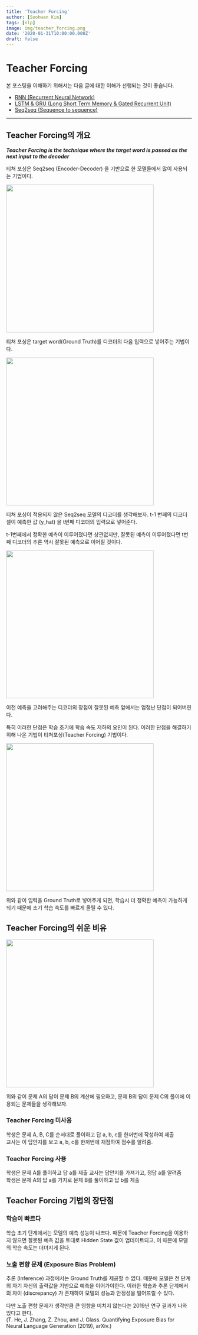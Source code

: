```yaml
---
title: 'Teacher Forcing'
author: [Soohwan Kim]
tags: [nlp]
image: img/teacher_forcing.png
date: '2020-01-31T10:00:00.000Z'
draft: false
---
```


# Teacher Forcing
  
본 포스팅을 이해하기 위해서는 다음 글에 대한 이해가 선행되는 것이 좋습니다.  
  
- [RNN (Recurrent Neural Network)](https://sooftware.io/rnn/)                                                    
- [LSTM & GRU (Long Short Term Memory & Gated Recurrent Unit)](https://sooftware.io/lstm_gru/)
- [Seq2seq (Sequence to sequence)](https://sooftware.io/seq2seq/)  
  
***  
  
## Teacher Forcing의 개요
  
***Teacher Forcing is the technique where the target word is passed as the next input to the decoder***  
  
티쳐 포싱은 Seq2seq (Encoder-Decoder) 을 기반으로 한 모델들에서 많이 사용되는 기법이다.  
  
<img src="https://user-images.githubusercontent.com/42150335/149659739-9dc7e4be-3702-438f-85b9-f1a7604e9d43.png" width="400">  
  
티쳐 포싱은 target word(Ground Truth)를 디코더의 다음 입력으로 넣어주는 기법이다.  
  
<img src="https://user-images.githubusercontent.com/42150335/149659792-cbe4ba4e-7862-476a-8e47-b85a6bfff9b7.png" width="400">
  

티쳐 포싱이 적용되지 않은 Seq2seq 모델의 디코더를 생각해보자.  t-1 번째의 디코더 셀이 예측한 값 (y_hat) 을 t번째 디코더의 입력으로 넣어준다.
  
t-1번째에서 정확한 예측이 이루어졌다면 상관없지만, 잘못된 예측이 이루어졌다면 t번째 디코더의 추론 역시 잘못된 예측으로 이어질 것이다.  
   
<img src="https://user-images.githubusercontent.com/42150335/149659836-550c5dea-1d1e-4587-9acb-6cd2d14ec8a2.png" width="400">  
  
이전 예측을 고려해주는 디코더의 장점이 잘못된 예측 앞에서는 엄청난 단점이 되어버린다.
  
특히 이러한 단점은 학습 초기에 학습 속도 저하의 요인이 된다. 이러한 단점을 해결하기 위해 나온 기법이 티쳐포싱(Teacher Forcing) 기법이다.
  
<img src="https://user-images.githubusercontent.com/42150335/149659856-b7ef82fb-b260-453a-9242-7f7a3a00fcfd.png" width="400">
  
위와 같이 입력을 Ground Truth로 넣어주게 되면, 학습시 더 정확한 예측이 가능하게 되기 때문에 초기 학습 속도를 빠르게 올릴 수 있다.
  
## Teacher Forcing의 쉬운 비유
  
<img src="https://user-images.githubusercontent.com/42150335/149659876-d032ef83-6165-4bf3-8cf4-008f1036e324.png" width="400">
  
위와 같이 문제 A의 답이 문제 B의 계산에 필요하고, 문제 B의 답이 문제 C의 풀이에 이용되는 문제들을 생각해보자.
  
### Teacher Forcing 미사용
  
학생은 문제 A, B, C를 순서대로 풀이하고 답 a, b, c를 한꺼번에 작성하여 제출  
교사는 이 답안지를 보고 a, b, c를 한꺼번에 채점하여 점수를 알려줌.
  
### Teacher Forcing 사용
  
학생은 문제 A를 풀이하고 답 a를 제출
교사는 답안지를 가져가고, 정답 a를 알려줌  
학생은 문제 A의 답 a를 가지로 문제 B를 풀이하고 답 b를 제출
  
## Teacher Forcing 기법의 장단점
  
### 학습이 빠르다
  
학습 초기 단계에서는 모델의 예측 성능이 나쁘다. 때문에 Teacher Forcing을 이용하지 않으면 잘못된 예측 값을 토대로 Hidden State 값이 업데이트되고, 이 때문에 모델의 학습 속도는 더뎌지게 된다.
  
### 노출 편향 문제 (Exposure Bias Problem)
  
추론 (Inference) 과정에서는 Ground Truth를 제공할 수 없다. 때문에 모델은 전 단계의 자기 자신의 출력값을 기반으로 예측을 이어가야한다. 이러한 학습과 추론 단계에서의 차이 (discrepancy) 가 존재하여 모델의 성능과 안정성을 떨어뜨릴 수 있다.
  
다만 노출 편향 문제가 생각만큼 큰 영향을 미치지 않는다는 2019년 연구 결과가 나와 있다고 한다.  
(T. He, J. Zhang, Z. Zhou, and J. Glass. Quantifying Exposure Bias for Neural Language Generation (2019), arXiv.)
  
  

  